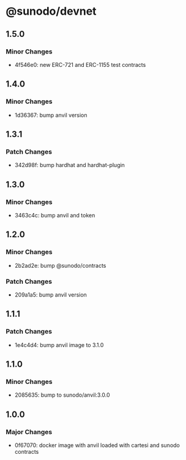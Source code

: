 # @sunodo/devnet

## 1.5.0

### Minor Changes

- 4f546e0: new ERC-721 and ERC-1155 test contracts

## 1.4.0

### Minor Changes

- 1d36367: bump anvil version

## 1.3.1

### Patch Changes

- 342d98f: bump hardhat and hardhat-plugin

## 1.3.0

### Minor Changes

- 3463c4c: bump anvil and token

## 1.2.0

### Minor Changes

- 2b2ad2e: bump @sunodo/contracts

### Patch Changes

- 209a1a5: bump anvil version

## 1.1.1

### Patch Changes

- 1e4c4d4: bump anvil image to 3.1.0

## 1.1.0

### Minor Changes

- 2085635: bump to sunodo/anvil:3.0.0

## 1.0.0

### Major Changes

- 0f67070: docker image with anvil loaded with cartesi and sunodo contracts
